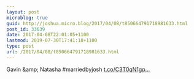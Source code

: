```yaml
---
layout: post
microblog: true
guid: http://joshua.micro.blog/2017/04/08/t850664791718981633.html
post_id: 33639
date: 2017-04-08T22:01:05+1100
lastmod: 2019-07-30T17:41:18+1100
type: post
url: /2017/04/08/t850664791718981633.html
---
```

Gavin &amp;amp; Natasha #marriedbyjosh [t.co/C3T0qN1gp...](https://t.co/C3T0qN1gpn)
